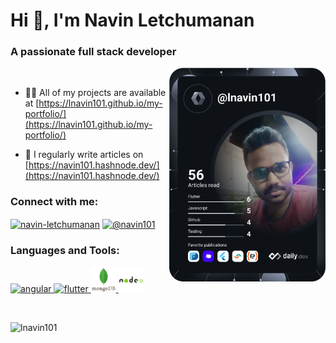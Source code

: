 <h1 align="left">Hi 👋, I'm Navin Letchumanan</h1>
<h3 align="left">A passionate full stack developer</h3>

<a href="https://app.daily.dev/lnavin101"><img align="right" src="./devcard.svg" width="250" alt="Navin Letchumanan's Dev Card"/></a>

<br clear="left"/>

- 👨‍💻 All of my projects are available at [https://lnavin101.github.io/my-portfolio/](https://lnavin101.github.io/my-portfolio/)

- 📝 I regularly write articles on [https://navin101.hashnode.dev/](https://navin101.hashnode.dev/)

<h3 align="left">Connect with me:</h3>
<p align="left">
<a href="https://linkedin.com/in/navin-letchumanan" target="blank"><img align="center" src="https://raw.githubusercontent.com/rahuldkjain/github-profile-readme-generator/master/src/images/icons/Social/linked-in-alt.svg" alt="navin-letchumanan" height="30" width="40" /></a>
<a href="https://hashnode.com/@navin101" target="blank"><img align="center" src="https://raw.githubusercontent.com/rahuldkjain/github-profile-readme-generator/master/src/images/icons/Social/hashnode.svg" alt="@navin101" height="30" width="40" /></a>
</p>

<h3 align="left">Languages and Tools:</h3>
<p align="left"> <a href="https://angular.io" target="_blank" rel="noreferrer"> <img src="https://angular.io/assets/images/logos/angular/angular.svg" alt="angular" width="40" height="40"/> </a> <a href="https://flutter.dev" target="_blank" rel="noreferrer"> <img src="https://www.vectorlogo.zone/logos/flutterio/flutterio-icon.svg" alt="flutter" width="40" height="40"/> </a> <a href="https://www.mongodb.com/" target="_blank" rel="noreferrer"> <img src="https://raw.githubusercontent.com/devicons/devicon/master/icons/mongodb/mongodb-original-wordmark.svg" alt="mongodb" width="40" height="40"/> </a> <a href="https://nodejs.org" target="_blank" rel="noreferrer"> <img src="https://raw.githubusercontent.com/devicons/devicon/master/icons/nodejs/nodejs-original-wordmark.svg" alt="nodejs" width="40" height="40"/> </a> </p>

<br clear="right"/>

<!--
<p><img src="https://github-readme-stats.vercel.app/api?username=lnavin101&show_icons=true&locale=en" alt="lnavin101" /></p>
-->

<p><img src="https://github-readme-streak-stats.herokuapp.com/?user=lnavin101&" alt="lnavin101" /></p>

<!--
**lnavin101/lnavin101** is a ✨ _special_ ✨ repository because its `README.md` (this file) appears on your GitHub profile.

Here are some ideas to get you started:

- 🔭 I’m currently working on ...
- 🌱 I’m currently learning ...
- 👯 I’m looking to collaborate on ...
- 🤔 I’m looking for help with ...
- 💬 Ask me about ...
- 📫 How to reach me: ...
- 😄 Pronouns: ...
- ⚡ Fun fact: ...
-->
